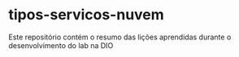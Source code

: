 # tipos-servicos-nuvem
Este repositório contém o resumo das lições aprendidas durante o desenvolvimento do lab na DIO
